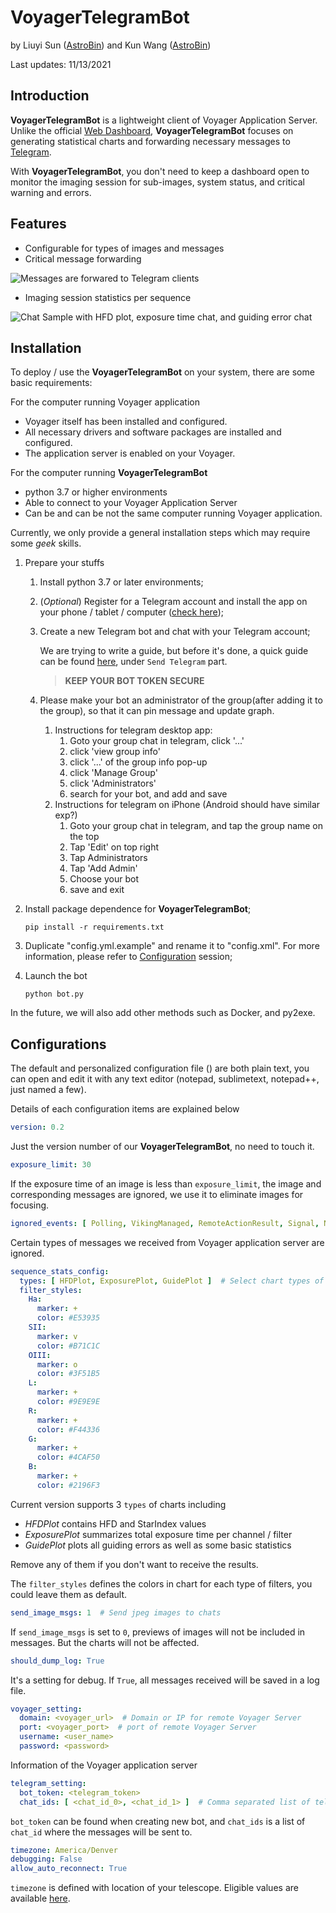 # VoyagerTelegramBot
by Liuyi Sun ([AstroBin](https://www.astrobin.com/users/liuyisun/)) and Kun Wang ([AstroBin](https://www.astrobin.com/users/bigpizza/))

Last updates: 11/13/2021

## Introduction
**VoyagerTelegramBot** is a lightweight client of Voyager Application Server.
Unlike the official [Web Dashboard](https://www.starkeeper.it/wdashinfo/),
**VoyagerTelegramBot** focuses on generating statistical charts and forwarding necessary messages
to [Telegram](https://telegram.org/).

With **VoyagerTelegramBot**, you don't need to keep a dashboard open to monitor the imaging session
for sub-images, system status, and critical warning and errors.  

## Features
- Configurable for types of images and messages
- Critical message forwarding

![Messages are forwared to Telegram clients](images/forwarded_messages_sample.png)
- Imaging session statistics per sequence

![Chat Sample with HFD plot, exposure time chat, and guiding error chat](images/target_report_sample.jpg)
## Installation
To deploy / use the **VoyagerTelegramBot** on your system, there are some basic requirements:

For the computer running Voyager application
- Voyager itself has been installed and configured.
- All necessary drivers and software packages are installed and configured.
- The application server is enabled on your Voyager.

For the computer running **VoyagerTelegramBot**
- python 3.7 or higher environments
- Able to connect to your Voyager Application Server
- Can be and can be not the same computer running Voyager application.

Currently, we only provide a general installation steps which may require some *geek* skills.
1. Prepare your stuffs
   1. Install python 3.7 or later environments;
   2. (*Optional*) Register for a Telegram account and install the app on your phone / tablet / computer ([check here](https://telegram.org/));
   3. Create a new Telegram bot and chat with your Telegram account;
   
      We are trying to write a guide, but before it's done, a quick guide can be found
      [here](https://forum.starkeeper.it/t/send-free-custom-telephone-notifications-to-your-telegram-from-voyager/1889),
      under `Send Telegram` part.
      > **KEEP YOUR BOT TOKEN SECURE**
   
   4. Please make your bot an administrator of the group(after adding it to the group), so that it can pin message and update graph. 
      1. Instructions for telegram desktop app: 
         1. Goto your group chat in telegram, click '...'
         2. click 'view group info'
         3. click '...' of the group info pop-up
         4. click 'Manage Group'
         5. click 'Administrators'
         6. search for your bot, and add and save
      2. Instructions for telegram on iPhone (Android should have similar exp?)
         1. Goto your group chat in telegram, and tap the group name on the top
         2. Tap 'Edit' on top right
         3. Tap Administrators
         4. Tap 'Add Admin'
         5. Choose your bot
         6. save and exit
2. Install package dependence for **VoyagerTelegramBot**;
   
   ```Shell
   pip install -r requirements.txt
   ```
3. Duplicate "config.yml.example" and rename it to "config.xml".
For more information, please refer to [Configuration](https://github.com/sly9/VoyagerTelegramBot#configurations) session;
4. Launch the bot

   ```Shell
   python bot.py
   ```

In the future, we will also add other methods such as Docker, and py2exe.
## Configurations
The default and personalized configuration file () are both plain text,
you can open and edit it with any text editor (notepad, sublimetext, notepad++, just named a few).

Details of each configuration items are explained below
```YAML
version: 0.2
```
Just the version number of our **VoyagerTelegramBot**, no need to touch it.
```YAML
exposure_limit: 30
```
If the exposure time of an image is less than `exposure_limit`,
the image and corresponding messages are ignored, we use it to eliminate images for focusing.
```YAML
ignored_events: [ Polling, VikingManaged, RemoteActionResult, Signal, NewFITReady ]
```
Certain types of messages we received from Voyager application server are ignored.
```YAML
sequence_stats_config:
  types: [ HFDPlot, ExposurePlot, GuidePlot ]  # Select chart types of stats
  filter_styles:
    Ha:
      marker: +
      color: #E53935
    SII:
      marker: v
      color: #B71C1C
    OIII:
      marker: o
      color: #3F51B5
    L:
      marker: +
      color: #9E9E9E
    R:
      marker: +
      color: #F44336
    G:
      marker: +
      color: #4CAF50
    B:
      marker: +
      color: #2196F3
```
Current version supports 3 `types` of charts including
- *HFDPlot* contains HFD and StarIndex values
- *ExposurePlot* summarizes total exposure time per channel / filter
- *GuidePlot* plots all guiding errors as well as some basic statistics

Remove any of them if you don't want to receive the results.

The `filter_styles` defines the colors in chart for each type of filters, you could leave them as default.
```YAML
send_image_msgs: 1  # Send jpeg images to chats
```
If `send_image_msgs` is set to `0`, previews of images will not be included in messages.
But the charts will not be affected.
```YAML
should_dump_log: True
```
It's a setting for debug. If `True`, all messages received will be saved in a log file.
```YAML
voyager_setting:
  domain: <voyager_url>  # Domain or IP for remote Voyager Server
  port: <voyager_port>  # port of remote Voyager Server
  username: <user_name>
  password: <password>
```
Information of the Voyager application server
```YAML
telegram_setting:
  bot_token: <telegram_token>
  chat_ids: [ <chat_id_0>, <chat_id_1> ]  # Comma separated list of telegram chat ids
```
`bot_token` can be found when creating new bot, and `chat_ids` is a list of `chat_id` where the messages will be sent to.
```YAML
timezone: America/Denver
debugging: False
allow_auto_reconnect: True
```
`timezone` is defined with location of your telescope. Eligible values are available [here](https://en.wikipedia.org/wiki/List_of_tz_database_time_zones).
